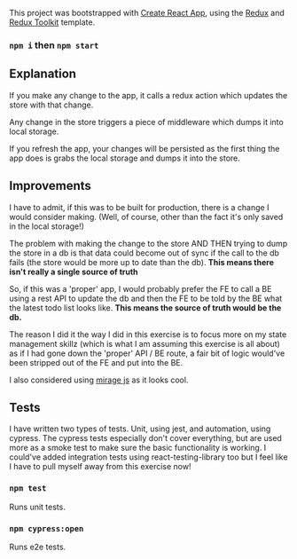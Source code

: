 This project was bootstrapped with [Create React App](https://github.com/facebook/create-react-app), using the [Redux](https://redux.js.org/) and [Redux Toolkit](https://redux-toolkit.js.org/) template.

### `npm i` then `npm start`

## Explanation

If you make any change to the app, it calls a redux action which updates the store with that change.

Any change in the store triggers a piece of middleware which dumps it into local storage.

If you refresh the app, your changes will be persisted as the first thing the app does is grabs the local storage and dumps it into the store.

## Improvements

I have to admit, if this was to be built for production, there is a change I would consider making. (Well, of course, other than the fact it's only saved in the local storage!)

The problem with making the change to the store AND THEN trying to dump the store in a db is that data could become out of sync if the call to the db fails (the store would be more up to date than the db). **This means there isn't really a single source of truth**

So, if this was a 'proper' app, I would probably prefer the FE to call a BE using a rest API to update the db and then the FE to be told by the BE what the latest todo list looks like. **This means the source of truth would be the db.**

The reason I did it the way I did in this exercise is to focus more on my state management skillz (which is what I am assuming this exercise is all about) as if I had gone down the 'proper' API / BE route, a fair bit of logic would've been stripped out of the FE and put into the BE.

I also considered using [mirage js](https://miragejs.com/) as it looks cool.

## Tests

I have written two types of tests. Unit, using jest, and automation, using cypress. The cypress tests especially don't cover everything, but are used more as a smoke test to make sure the basic functionality is working. I could've added integration tests using react-testing-library too but I feel like I have to pull myself away from this exercise now!

### `npm test`

Runs unit tests.

### `npm cypress:open`

Runs e2e tests.
